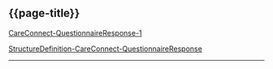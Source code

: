 ## {{page-title}}

<i class="fa fa-link"></i> [CareConnect-QuestionnaireResponse-1](https://fhir.hl7.org.uk/STU3/StructureDefinition/CareConnect-QuestionnaireResponse-1)

<i class="fa fa-link"></i> [StructureDefinition-CareConnect-QuestionnaireResponse](https://simplifier.net/guide/hl7fhircareconnectprofilesstu3/Home/ProfilesandExtensions/AllAssets/AllProfiles/ProfileCareConnect-QuestionnaireResponse.guide.md)

---